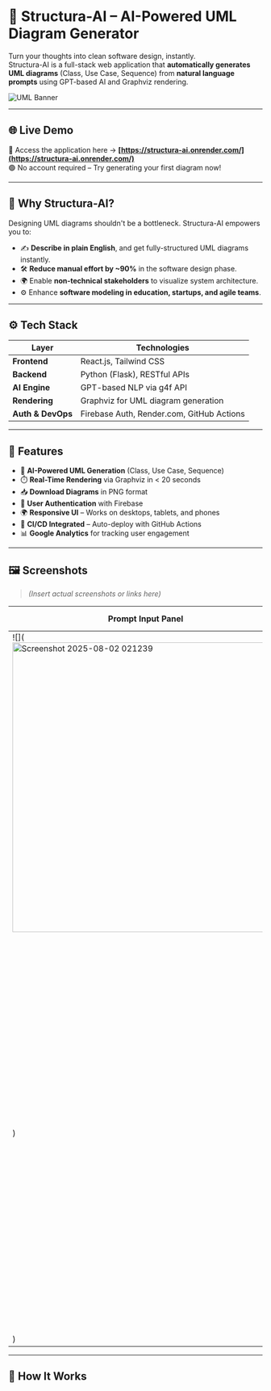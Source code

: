 # 🧠 Structura-AI – AI-Powered UML Diagram Generator

Turn your thoughts into clean software design, instantly.  
Structura-AI is a full-stack web application that **automatically generates UML diagrams** (Class, Use Case, Sequence) from **natural language prompts** using GPT-based AI and Graphviz rendering.

![UML Banner](<img width="1024" height="1536" alt="image" src="https://github.com/user-attachments/assets/54a0ad77-f32a-4273-8847-2a87d9314807" />
) <!-- Optional banner image -->

---

## 🌐 Live Demo

🚀 Access the application here → **[https://structura-ai.onrender.com/](https://structura-ai.onrender.com/)**  
🟢 No account required – Try generating your first diagram now!

---

## 📌 Why Structura-AI?

Designing UML diagrams shouldn't be a bottleneck. Structura-AI empowers you to:
- ✍️ **Describe in plain English**, and get fully-structured UML diagrams instantly.
- 🛠️ **Reduce manual effort by ~90%** in the software design phase.
- 🌍 Enable **non-technical stakeholders** to visualize system architecture.
- ⚙️ Enhance **software modeling in education, startups, and agile teams**.

---

## ⚙️ Tech Stack

| Layer          | Technologies                           |
|----------------|----------------------------------------|
| **Frontend**   | React.js, Tailwind CSS                 |
| **Backend**    | Python (Flask), RESTful APIs           |
| **AI Engine**  | GPT-based NLP via g4f API              |
| **Rendering**  | Graphviz for UML diagram generation    |
| **Auth & DevOps** | Firebase Auth, Render.com, GitHub Actions |

---

## 🧩 Features

- 🧠 **AI-Powered UML Generation** (Class, Use Case, Sequence)
- ⏱️ **Real-Time Rendering** via Graphviz in < 20 seconds
- 📥 **Download Diagrams** in PNG format
- 🔐 **User Authentication** with Firebase
- 🌍 **Responsive UI** – Works on desktops, tablets, and phones
- 🚀 **CI/CD Integrated** – Auto-deploy with GitHub Actions
- 📊 **Google Analytics** for tracking user engagement

---

## 🖼️ Screenshots

> *(Insert actual screenshots or links here)*

| Prompt Input Panel | UML Diagram Output | Mobile View |
|--------------------|--------------------|-------------|
| ![](<img width="522" height="574" alt="Screenshot 2025-08-02 021239" src="https://github.com/user-attachments/assets/03867456-5a78-419f-b943-5c426df9790b" />
)         | ![](<img width="940" height="764" alt="Screenshot 2025-08-02 021256" src="https://github.com/user-attachments/assets/13b9258d-0963-4149-88b6-c6f3ea609538" />
)         | ![](link3)  |

---

## 🔄 How It Works

